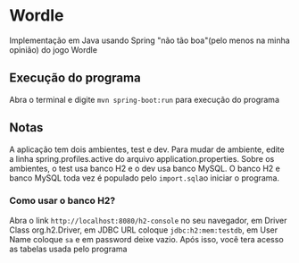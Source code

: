# Wordle

Implementação em Java usando Spring "não tão boa"(pelo menos na minha opinião) do jogo Wordle

## Execução do programa

Abra o terminal e digite `mvn spring-boot:run` para execução do programa

## Notas

A aplicação tem dois ambientes, test e dev. Para mudar de ambiente, edite a linha spring.profiles.active do arquivo application.properties. Sobre os ambientes, o test usa banco H2 e o dev usa banco MySQL. O banco H2 e banco MySQL toda vez é populado pelo `import.sql`ao iniciar o programa. 

### Como usar o banco H2?

Abra o link `http://localhost:8080/h2-console` no seu navegador, em Driver Class org.h2.Driver, em JDBC URL coloque `jdbc:h2:mem:testdb`, em User Name coloque `sa` e em password deixe vazio. Após isso, você tera acesso as tabelas usada pelo programa